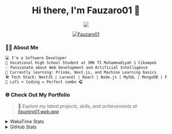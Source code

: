 <h1 align="center">Hi there, I'm Fauzaro01 👋</h1>

<p align="center">
  <img src="https://readme-typing-svg.herokuapp.com?font=Fira+Code&size=22&pause=1000&center=true&vCenter=true&width=460&lines=Full+Stack+Web+Developer;Self-Taught+Programmer;Always+Learning+New+Things;Love+to+Build+Cool+Stuff+😎" />
</p>

<p align="center">
  <a href="https://github.com/Fauzaro01">
    <img src="https://komarev.com/ghpvc/?username=Fauzaro01&label=Profile+views&color=blue&style=flat" alt="Fauzaro01" />
  </a>
</p>

### 👨‍💻 About Me

```txt
💻 I'm a Software Developer
🏫 Vocational High School Student at SMK TI Muhammadiyah 1 Cikampek
💡 Passionate about Web Development and Artificial Intelligence
🌱 Currently learning: Prisma, Next.js, and Machine Learning basics
🛠️ Tech Stack: NextJS | Laravel | React | Node.js | MySQL | MongoDB | PrismaJS
🎵 Lofi + Coding = Perfect combo 🎧
```


### 🌐 Check Out My Portfolio

> 📎 *Explore my latest projects, skills, and achievements at [fauzaro01.web.app](https://fauzaro01.web.app)*


<details>
  <summary>
     WakaTime Stats
  </summary>
  <br>
  
  <!--START_SECTION:waka-->

```txt
From: 10 September 2021 - To: 03 July 2025

Total Time: 910 hrs 29 mins

JavaScript          296 hrs 52 mins ████████░░░░░░░░░░░░░░░░░   32.61 %
PHP                 178 hrs 38 mins █████░░░░░░░░░░░░░░░░░░░░   19.62 %
HTML                106 hrs 16 mins ███░░░░░░░░░░░░░░░░░░░░░░   11.67 %
Blade Template      85 hrs 52 mins  ██▒░░░░░░░░░░░░░░░░░░░░░░   09.43 %
EJS                 58 hrs 32 mins  █▓░░░░░░░░░░░░░░░░░░░░░░░   06.43 %
Java                41 hrs 50 mins  █░░░░░░░░░░░░░░░░░░░░░░░░   04.60 %
CSS                 36 hrs 26 mins  █░░░░░░░░░░░░░░░░░░░░░░░░   04.00 %
JSON                33 hrs 24 mins  █░░░░░░░░░░░░░░░░░░░░░░░░   03.67 %
Python              13 hrs 52 mins  ▒░░░░░░░░░░░░░░░░░░░░░░░░   01.52 %
Other               7 hrs 1 min     ▒░░░░░░░░░░░░░░░░░░░░░░░░   00.77 %
```

<!--END_SECTION:waka-->
</details>
<details>
  <summary>
    GitHub Stats
  </summary>
  <br>
  <div align="center">
    <img src="https://github-readme-stats.vercel.app/api?username=Fauzaro01&show_icons=true&theme=algolia" alt="Fauzaro01's GitHub Stats" style="margin: 20px;" />
    <img src="https://github-readme-streak-stats.herokuapp.com/?user=Fauzaro01&theme=algolia" alt="Fauzaro01's GitHub Streak" style="margin: 20px;" />
  </div>

  <div align="center">
    <img src="https://github-readme-stats.vercel.app/api?username=Fauzaro01&show_icons=true&locale=en&count_private=true&hide_rank=true&custom_title=My%20GitHub%20Stats&disable_animations=true&theme=algolia" alt="Fauzaro01's Stars" style="margin: 20px;" />
    <img src="https://github-readme-stats.vercel.app/api/top-langs/?username=Fauzaro01&langs_count=8&theme=algolia&layout=compact" alt="Top Languages" style="margin: 20px;" />
  </div>
</details>
